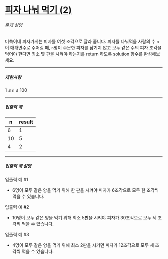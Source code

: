 # [피자 나눠 먹기 (2)](https://school.programmers.co.kr/learn/courses/30/lessons/120815)


###### 문제 설명


머쓱이네 피자가게는 피자를 여섯 조각으로 잘라 줍니다. 피자를 나눠먹을 사람의 수 `n`이 매개변수로 주어질 때, `n`명이 주문한 피자를 남기지 않고 모두 같은 수의 피자 조각을 먹어야 한다면 최소 몇 판을 시켜야 하는지를 return 하도록 solution 함수를 완성해보세요.




---


##### 제한사항


1 ≤ `n` ≤ 100




---


##### 입출력 예




| n | result |
| --- | --- |
| 6 | 1 |
| 10 | 5 |
| 4 | 2 |




---


##### 입출력 예 설명


입출력 예 \#1


* 6명이 모두 같은 양을 먹기 위해 한 판을 시켜야 피자가 6조각으로 모두 한 조각씩 먹을 수 있습니다.


입출력 예 \#2


* 10명이 모두 같은 양을 먹기 위해 최소 5판을 시켜야 피자가 30조각으로 모두 세 조각씩 먹을 수 있습니다.


입출력 예 \#3


* 4명이 모두 같은 양을 먹기 위해 최소 2판을 시키면 피자가 12조각으로 모두 세 조각씩 먹을 수 있습니다.



